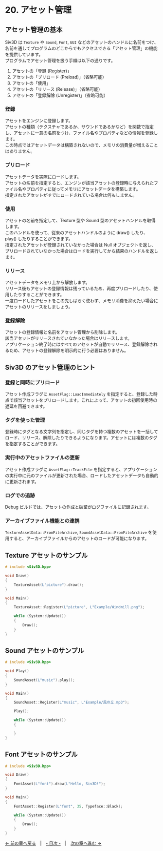 ﻿# 20. アセット管理

## アセット管理の基本
Siv3D は `Texture` や `Sound`, `Font`, `GUI` などのアセットのハンドルに名前をつけ、名前を通してプログラムのどこからでもアクセスできる「アセット管理」の機能を提供しています。  
プログラムでアセット管理を扱う手順は以下の通りです。

1. アセットの「登録 (Register)」
2. アセットの「プリロード (Preload)」（省略可能）
3. アセットの「使用」
4. アセットの「リリース (Release)」（省略可能）
5. アセットの「登録解除 (Unregister)」（省略可能）

### 登録
アセットをエンジンに登録します。  
アセットの種類（テクスチャであるか、サウンドであるかなど）を関数で指定し、アセットに一意の名前をつけ、ファイル名やプロパティなどの情報を登録します。  
この時点ではアセットデータは構築されないので、メモリの消費量が増えることはありません。

### プリロード
アセットデータを実際にロードします。  
アセットの名前を指定すると、エンジンが該当アセットの登録時に与えられたファイル名やプロパティに従ってメモリにアセットデータを構築します。  
指定されたアセットがすでにロードされている場合は何もしません。

### 使用
アセットの名前を指定して、Texture 型や Sound 型のアセットハンドルを取得します。  
このハンドルを使って、従来のアセットハンドルのように draw() したり、play() したりすることができます。  
指定されたアセットが登録されていなかった場合は Null オブジェクトを返し、プリロードされていなかった場合はロードを実行してから結果のハンドルを返します。

### リリース
アセットデータをメモリ上から解放します。  
リリース後もアセットの登録情報は残っているため、再度プリロードしたり、使用したりすることができます。  
一度ロードしたアセットをこの先しばらく使わず、メモリ消費を抑えたい場合にアセットのリリースをしましょう。  

### 登録解除
アセットの登録情報と名前をアセット管理から削除します。  
該当アセットがリリースされていなかった場合はリリースします。  
アプリケーション終了時にはすべてのアセットが自動でリリース、登録解除されるため、アセットの登録解除を明示的に行う必要はありません。  

## Siv3D のアセット管理のヒント
### 登録と同時にプリロード
アセット作成フラグに `AssetFlag::LoadImmediately` を指定すると、登録した時点で該当アセットをプリロードします。これによって、アセットの初回使用時の遅延を回避できます。

### タグを使った管理
登録時にタグとなる文字列を指定し、同じタグを持つ複数のアセットを一括してロード、リリース、解除したりできるようになります。アセットには複数のタグを指定することができます。

### 実行中のアセットファイルの更新
アセット作成フラグに `AssetFlag::TrackFile` を指定すると、アプリケーションの実行中に元のファイルが更新された場合、ロードしたアセットデータも自動的に更新されます。

### ログでの追跡
Debug ビルドでは、アセットの作成と破棄がログファイルに記録されます。

### アーカイブファイル機能との連携
`TextureAssetData::FromFileArchive`, `SoundAssetData::FromFileArchive` を使用すると、アーカイブファイルからのアセットのロードが可能になります。

## Texture アセットのサンプル

```cpp
# include <Siv3D.hpp>

void Draw()
{
	TextureAsset(L"picture").draw();
}

void Main()
{
	TextureAsset::Register(L"picture", L"Example/Windmill.png");

	while (System::Update())
	{
		Draw();
	}
}
```

## Sound アセットのサンプル

```cpp
# include <Siv3D.hpp>

void Play()
{
	SoundAsset(L"music").play();
}

void Main()
{
	SoundAsset::Register(L"music", L"Example/風の丘.mp3");

	Play();

	while (System::Update())
	{

	}
}
```

## Font アセットのサンプル

```cpp
# include <Siv3D.hpp>

void Draw()
{
	FontAsset(L"font").draw(L"Hello, Siv3D!");
}

void Main()
{
	FontAsset::Register(L"font", 35, Typeface::Black);

	while (System::Update())
	{
		Draw();
	}
}
```

[← 前の章へ戻る](GUI.md)　|　[- 目次 -](Index.md)　|　[次の章へ進む →](Image.md)